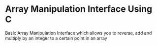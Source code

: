 # Array Manipulation Interface Using C

Basic Array Manipulation Interface which allows you to reverse, add and multiply by an integer to a certain point in an array
